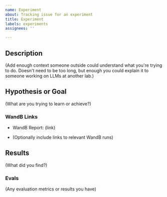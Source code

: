 ```yaml
---
name: Experiment
about: Tracking issue for an experiment
title: Experiment
labels: experiments
assignees: ''

---
```


## Description

(Add enough context someone outside could understand what you're trying to do. Doesn't need to be too long, but enough you could explain it to someone working on LLMs at another lab.)

## Hypothesis or Goal

(What are you trying to learn or achieve?)


### WandB Links

* WandB Report:  (link)

* (Optionally include links to relevant WandB runs)


## Results

(What did you find?)

### Evals

(Any evaluation metrics or results you have)
